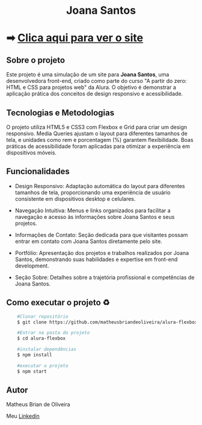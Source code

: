 <h1 align= "center">

 Joana Santos
 </h1>

<h1>➡ <a href="https://alura-flexbox-puce.vercel.app">Clica aqui para ver o site</a></h1>

## Sobre o projeto

Este projeto é uma simulação de um site para **Joana Santos**, uma desenvolvedora front-end, criado como parte do curso "A partir do zero: HTML e CSS para projetos web" da Alura. O objetivo é demonstrar a aplicação prática dos conceitos de design responsivo e acessibilidade.

## Tecnologias e Metodologias

O projeto utiliza HTML5 e CSS3 com Flexbox e Grid para criar um design responsivo. Media Queries ajustam o layout para diferentes tamanhos de tela, e unidades como rem e porcentagem (%) garantem flexibilidade. Boas práticas de acessibilidade foram aplicadas para otimizar a experiência em dispositivos móveis.

## Funcionalidades 

- Design Responsivo: Adaptação automática do layout para diferentes tamanhos de tela, proporcionando uma experiência de usuário consistente em dispositivos desktop e celulares.

- Navegação Intuitiva: Menus e links organizados para facilitar a navegação e acesso às informações sobre Joana Santos e seus projetos.

- Informações de Contato: Seção dedicada para que visitantes possam entrar em contato com Joana Santos diretamente pelo site.

- Portfólio: Apresentação dos projetos e trabalhos realizados por Joana Santos, demonstrando suas habilidades e expertise em front-end development.

- Seção Sobre: Detalhes sobre a trajetória profissional e competências de Joana Santos.


## Como executar o projeto ♻


```bash
    #Clonar repositório
    $ git clone https://github.com/matheusbriandeoliveira/alura-flexbox
```

```bash
    #Entrar na pasta do projeto
    $ cd alura-flexbox
```


```bash
    #instalar dependências
    $ npm install
```

```bash
    #executar o projeto
    $ npm start
```

## Autor

Matheus Brian de Oliveira

Meu <a href="linkedin.com/in/matheusbriandeoliveira/">Linkedin</a>